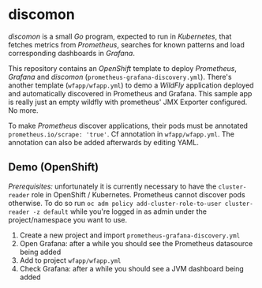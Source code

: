 # discomon

_discomon_ is a small _Go_ program, expected to run in _Kubernetes_, that fetches metrics from _Prometheus_, searches for known patterns and load corresponding dashboards in _Grafana_.

This repository contains an _OpenShift_ template to deploy _Prometheus_, _Grafana_ and _discomon_ (`prometheus-grafana-discovery.yml`).
There's another template (`wfapp/wfapp.yml`) to demo a _WildFly_ application deployed and automatically discovered in Prometheus and Grafana. This sample app is really just an empty wildfly with prometheus' JMX Exporter configured. No more.

To make _Prometheus_ discover applications, their pods must be annotated `prometheus.io/scrape: 'true'`. Cf annotation in `wfapp/wfapp.yml`. The annotation can also be added afterwards by editing YAML.

## Demo (OpenShift)

_Prerequisites:_ unfortunately it is currently necessary to have the `cluster-reader` role in OpenShift / Kubernetes. Prometheus cannot discover pods otherwise. To do so run `oc adm policy add-cluster-role-to-user cluster-reader -z default` while you're logged in as admin under the project/namespace you want to use.

1. Create a new project and import `prometheus-grafana-discovery.yml`
2. Open Grafana: after a while you should see the Prometheus datasource being added
3. Add to project `wfapp/wfapp.yml`
4. Check Grafana: after a while you should see a JVM dashboard being added
